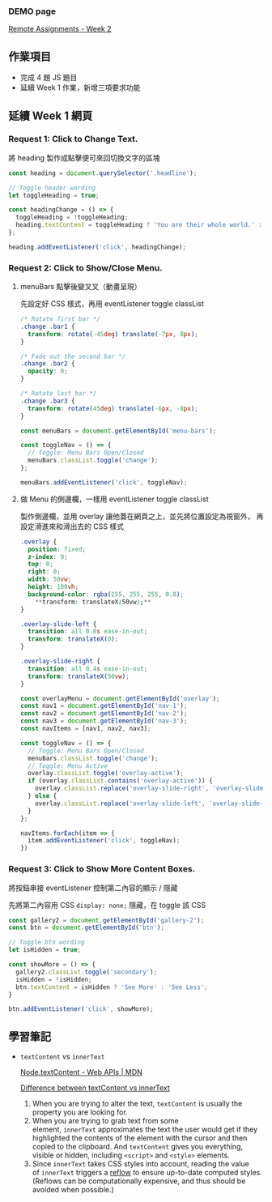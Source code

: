 ### DEMO page

[Remote Assignments - Week 2](https://elenachien1993.github.io/remote-assignments/week-2/)

## 作業項目

- 完成 4 題 JS 題目
- 延續 Week 1 作業，新增三項要求功能

## 延續 Week 1 網頁

### **Request 1: Click to Change Text.**

將 heading 製作成點擊便可來回切換文字的區塊

```jsx
const heading = document.querySelector('.headline');

// Toggle header wording
let toggleHeading = true;

const headingChange = () => {
  toggleHeading = !toggleHeading;
  heading.textContent = toggleHeading ? 'You are their whole world.' : 'Hope you have a great day!';
};

heading.addEventListener('click', headingChange);
```

### **Request 2: Click to Show/Close Menu.**

1. menuBars 點擊後變叉叉（動畫呈現）
    
    先設定好 CSS 樣式，再用 eventListener toggle classList
    
    ```css
    /* Rotate first bar */
    .change .bar1 {
      transform: rotate(-45deg) translate(-7px, 8px);
    }
    
    /* Fade out the second bar */
    .change .bar2 {
      opacity: 0;
    }
    
    /* Rotate last bar */
    .change .bar3 {
      transform: rotate(45deg) translate(-6px, -8px);
    }
    ```
    
    ```jsx
    const menuBars = document.getElementById('menu-bars');
    
    const toggleNav = () => {
      // Toggle: Menu Bars Open/Closed
      menuBars.classList.toggle('change');
    };
    
    menuBars.addEventListener('click', toggleNav);
    ```
    
2. 做 Menu 的側邊欄，一樣用 eventListener toggle classList
    
    製作側邊欄，並用 overlay 讓他蓋在網頁之上，並先將位置設定為視窗外，
    再設定滑進來和滑出去的 CSS 樣式
    
    ```css
    .overlay {
      position: fixed;
      z-index: 9;
      top: 0;
      right: 0;
      width: 50vw;
      height: 100vh;
      background-color: rgba(255, 255, 255, 0.8);
    	**transform: translateX(50vw);**
    }
    
    .overlay-slide-left {
      transition: all 0.8s ease-in-out;
      transform: translateX(0);
    }
    
    .overlay-slide-right {
      transition: all 0.4s ease-in-out;
      transform: translateX(50vw);
    }
    ```
    
    ```jsx
    const overlayMenu = document.getElementById('overlay');
    const nav1 = document.getElementById('nav-1');
    const nav2 = document.getElementById('nav-2');
    const nav3 = document.getElementById('nav-3');
    const navItems = [nav1, nav2, nav3];
    
    const toggleNav = () => {
      // Toggle: Menu Bars Open/Closed
      menuBars.classList.toggle('change');
      // Toggle: Menu Active
      overlay.classList.toggle('overlay-active');
      if (overlay.classList.contains('overlay-active')) {
        overlay.classList.replace('overlay-slide-right', 'overlay-slide-left');
      } else {
        overlay.classList.replace('overlay-slide-left', 'overlay-slide-right');
      }
    };
    
    navItems.forEach(item => {
      item.addEventListener('click', toggleNav);
    })
    ```
    

### **Request 3: Click to Show More Content Boxes.**

將按鈕串接 eventListener 控制第二內容的顯示 / 隱藏

先將第二內容用 CSS `display: none;` 隱藏，在 toggle 該 CSS

```jsx
const gallery2 = document.getElementById('gallery-2');
const btn = document.getElementById('btn');

// Toggle btn wording
let isHidden = true;

const showMore = () => {
  gallery2.classList.toggle('secondary');
  isHidden = !isHidden;
  btn.textContent = isHidden ? 'See More' : 'See Less';
}

btn.addEventListener('click', showMore);
```

## 學習筆記

- `textContent` vs `innerText`
    
    [Node.textContent - Web APIs | MDN](https://developer.mozilla.org/en-US/docs/Web/API/Node/textContent#differences_from_innertext)
    
    [Difference between textContent vs innerText](https://stackoverflow.com/questions/35213147/difference-between-textcontent-vs-innertext/50406907#50406907)
    
    1. When you are trying to alter the text, `textContent` is usually the property you are looking for.
    2. When you are trying to grab text from some element, `innerText` approximates the text the user would get if they highlighted the contents of the element with the cursor and then copied to the clipboard. And `textContent` gives you everything, visible or hidden, including `<script>` and `<style>` elements.
    3. Since `innerText` takes CSS styles into account, reading the value of `innerText` triggers a [reflow](https://developer.mozilla.org/en-US/docs/Glossary/Reflow) to ensure up-to-date computed styles. (Reflows can be computationally expensive, and thus should be avoided when possible.)

